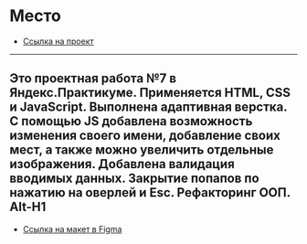 # Место
* [Ссылка на проект](https://artyomtrus.github.io/mesto/index.html)
-------------------------------------------
Это проектная работа №7 в Яндекс.Практикуме.
Применяется HTML, CSS и JavaScript. Выполнена адаптивная верстка. С помощью JS добавлена возможность изменения своего имени, добавление своих мест, а также можно увеличить отдельные изображения. Добавлена валидация вводимых данных. Закрытие попапов по нажатию на оверлей и Esc. Рефакторинг ООП.
Alt-H1
-------------------------------------------

* [Ссылка на макет в Figma](https://www.figma.com/file/2cn9N9jSkmxD84oJik7xL7/JavaScript.-Sprint-4?node-id=0%3A1)
